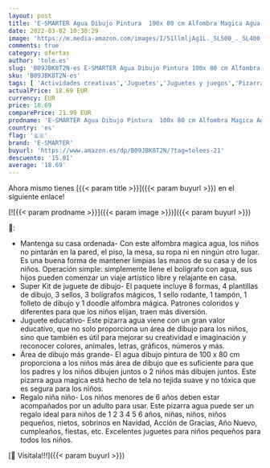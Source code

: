 ```yaml
---
layout: post
title: 'E-SMARTER Agua Dibujo Pintura  100x 80 cm Alfombra Magica Agua  Reutilizable Pizarra Agua con Bolígrafos Mágicos Sello  Juguetes Niños Niña Niño  Regalos Niña Niño  Juguete Educativo'
date: 2022-03-02 10:30:29
image: 'https://m.media-amazon.com/images/I/51llmljAg1L._SL500_._SL400_.jpg'
comments: true
category: ofertas
author: 'tole.es'
slug: 'B09JBK8T2N-es E-SMARTER Agua Dibujo Pintura 100x 80 cm Alfombra Magica...'
sku: 'B09JBK8T2N-es'
tags: [ 'Actividades creativas','Juguetes','Juguetes y juegos','Pizarras mágicas para niños','Pizarras para niños','bolígrafos','e-smarter', ]
actualPrice: 18.69 EUR
currency: EUR
price: 18.69
comparePrice: 21.99 EUR
prodname: 'E-SMARTER Agua Dibujo Pintura  100x 80 cm Alfombra Magica Agua  Reutilizable Pizarra Agua con Bolígrafos Mágicos Sello  Juguetes Niños Niña Niño  Regalos Niña Niño  Juguete Educativo'
country: 'es'
flag: '🇪🇸'
brand: 'E-SMARTER'
buyurl: 'https://www.amazon.es/dp/B09JBK8T2N/?tag=tolees-21'
descuento: '15.01'
average: '18.69'
---
```


Ahora mismo tienes [{{< param title >}}]({{< param buyurl >}}) en el siguiente enlace!

[![{{< param prodname >}}]({{< param image >}})]({{< param buyurl >}})

🔎:

- Mantenga su casa ordenada- Con este alfombra magica agua, los niños no pintarán en la pared, el piso, la mesa, su ropa ni en ningún otro lugar. Es una buena forma de mantener limpias las manos de su casa y de los niños. Operación simple: simplemente llene el bolígrafo con agua, sus hijos pueden comenzar un viaje artístico libre y relajante en casa.
- Super Kit de juguete de dibujo- El paquete incluye 8 formas, 4 plantillas de dibujo, 3 sellos, 3 bolígrafos mágicos, 1 sello rodante, 1 tampón, 1 folleto de dibujo y 1 doodle alfombra mágica. Patrones coloridos y diferentes para que los niños elijan, traen más diversión.
- Juguete educativo- Este pizarra agua viene con un gran valor educativo, que no solo proporciona un área de dibujo para los niños, sino que también es útil para mejorar su creatividad e imaginación y reconocer colores, animales, letras, gráficos, números y más.
- Área de dibujo más grande- El agua dibujo pintura de 100 x 80 cm proporciona a los niños más área de dibujo que es suficiente para que los padres y los niños dibujen juntos o 2 niños más dibujen juntos. Este pizarra agua magica está hecho de tela no tejida suave y no tóxica que es segura para los niños.
- Regalo niña niño- Los niños menores de 6 años deben estar acompañados por un adulto para usar. Este pizarra agua puede ser un regalo ideal para niños de 1 2 3 4 5 6 años, niñas, niños, niños pequeños, nietos, sobrinos en Navidad, Acción de Gracias, Año Nuevo, cumpleaños, fiestas, etc. Excelentes juguetes para niños pequeños para todos los niños.

[🛒 Visítala!!!]({{< param buyurl >}})
